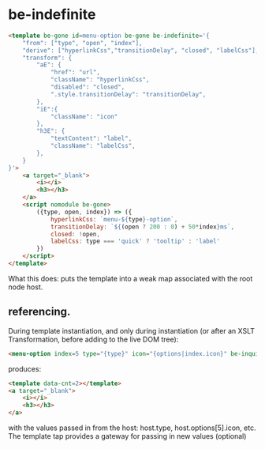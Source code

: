 # be-indefinite

```html
<template be-gone id=menu-option be-gone be-indefinite='{
    "from": ["type", "open", "index"],
    "derive": ["hyperlinkCss","transitionDelay", "closed", "labelCss"],
    "transform": {
        "aE": {
            "href": "url",
            "className": "hyperlinkCss",
            "disabled": "closed",
            ".style.transitionDelay": "transitionDelay",
        },
        "iE":{
            "className": "icon"
        },
        "h3E": {
            "textContent": "label",
            "className": "labelCss",
        },
    }
}'>
    <a target="_blank">
        <i></i>
        <h3></h3>
    </a>
    <script nomodule be-gone>
        ({type, open, index}) => ({
            hyperlinkCss: `menu-${type}-option`,
            transitionDelay: `${(open ? 200 : 0) + 50*index}ms`,
            closed: !open,
            labelCss: type === 'quick' ? 'tooltip' : 'label'
        })
    </script>
</template>
```

What this does:  puts the template into a weak map associated with the root node host.

## referencing.

During template instantiation, and only during instantiation (or after an XSLT Transformation, before adding to the live DOM tree):

```html
<menu-option index=5 type="{type}" icon="{options|index.icon}" be-inquiring></menu-option >
```

produces:

```html
<template data-cnt=2></template>
<a target="_blank">
    <i></i>
    <h3></h3>
</a>
```

with the values passed in from the host:  host.type, host.options[5].icon, etc.  The template tap provides a gateway for passing in new values (optional)

